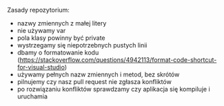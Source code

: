 Zasady repozytorium:
- nazwy zmiennych z małej litery
- nie używamy var
- pola klasy powinny być private
- wystrzegamy się niepotrzebnych pustych linii
- dbamy o formatowanie kodu (https://stackoverflow.com/questions/4942113/format-code-shortcut-for-visual-studio)
- używamy pełnych nazw zmiennych i metod, bez skrótów
- pilnujemy czy nasz pull request nie zgłasza konfliktów
- po rozwiązaniu konfliktów sprawdzamy czy aplikacja się kompiluje i uruchamia
